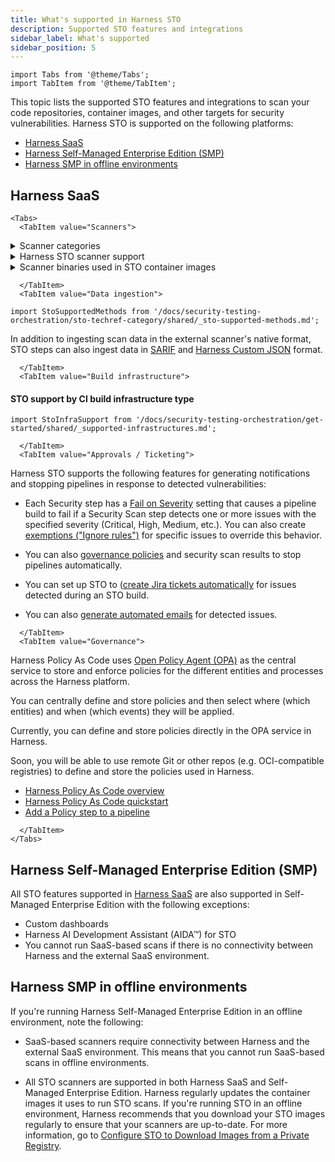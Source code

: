 ```yaml
---
title: What's supported in Harness STO
description: Supported STO features and integrations
sidebar_label: What's supported
sidebar_position: 5
---
```


```mdx-code-block
import Tabs from '@theme/Tabs';
import TabItem from '@theme/TabItem';
```


This topic lists the supported STO features and integrations to scan your code repositories, container images, and other targets for security vulnerabilities. Harness STO is supported on the following platforms: 
- [Harness SaaS](#harness-saas)
- [Harness Self-Managed Enterprise Edition (SMP)](#harness-self-managed-enterprise-edition-smp)
- [Harness SMP in offline environments](#harness-smp-in-offline-environments)

## Harness SaaS

```mdx-code-block
<Tabs>
  <TabItem value="Scanners">
```

<details><summary>Scanner categories</summary>

```mdx-code-block
import StoSupportedCategories from '/docs/security-testing-orchestration/sto-techref-category/shared/_sto-supported-categories.md';
```

<StoSupportedCategories />

</details>

<details><summary>Harness STO scanner support</summary>

```mdx-code-block
import StoSupportedScanners from '/docs/security-testing-orchestration/sto-techref-category/shared/_sto-supported-scanners.md';
```

<StoSupportedScanners />

</details>


<details><summary>Scanner binaries used in STO container images</summary>

```mdx-code-block
import StoSupportedBinaries from '/docs/security-testing-orchestration/sto-techref-category/shared/_sto-supported-binaries.md';
```

<StoSupportedBinaries />

</details>

```mdx-code-block
  </TabItem>
  <TabItem value="Data ingestion">
```

```mdx-code-block
import StoSupportedMethods from '/docs/security-testing-orchestration/sto-techref-category/shared/_sto-supported-methods.md';
```

<StoSupportedMethods />

In addition to ingesting scan data in the external scanner's native format, STO steps can also ingest data in [SARIF](https://docs.oasis-open.org/sarif/sarif/v2.1.0/sarif-v2.1.0.html) and [Harness Custom JSON](/docs/security-testing-orchestration/use-sto/orchestrate-and-ingest/ingesting-issues-from-other-scanners) format.

```mdx-code-block
  </TabItem>
  <TabItem value="Build infrastructure">
```

####  STO support by CI build infrastructure type

```mdx-code-block
import StoInfraSupport from '/docs/security-testing-orchestration/get-started/shared/_supported-infrastructures.md';
```

<StoInfraSupport />


```mdx-code-block
  </TabItem>
  <TabItem value="Approvals / Ticketing">
```

Harness STO supports the following features for generating notifications and stopping pipelines in response to detected vulnerabilities:

- Each Security step has a [Fail on Severity](/docs/security-testing-orchestration/use-sto/stop-builds-based-on-scan-results/exemption-workflows) setting that causes a pipeline build to fail if a Security Scan step detects one or more issues with the specified severity (Critical, High, Medium, etc.). You can also create [exemptions ("Ignore rules")](/docs/security-testing-orchestration/use-sto/stop-builds-based-on-scan-results/exemption-workflows) for specific issues to override this behavior.

- You can also [governance policies](/docs/security-testing-orchestration/use-sto/stop-builds-based-on-scan-results/stop-pipelines-using-opa) and security scan results to stop pipelines automatically.

- You can set up STO to ([create Jira tickets automatically](/docs/security-testing-orchestration/use-sto/view-and-troubleshoot-vulnerabilities/jira-integrations) for issues detected during an STO build.  

- You can also [generate automated emails](/docs/security-testing-orchestration/use-sto/view-and-troubleshoot-vulnerabilities/email-notifications) for detected issues. 

```mdx-code-block
  </TabItem>
  <TabItem value="Governance">
```

Harness Policy As Code uses [Open Policy Agent (OPA)](https://www.openpolicyagent.org/) as the central service to store and enforce policies for the different entities and processes across the Harness platform.

You can centrally define and store policies and then select where (which entities) and when (which events) they will be applied.

Currently, you can define and store policies directly in the OPA service in Harness.

Soon, you will be able to use remote Git or other repos (e.g. OCI-compatible registries) to define and store the policies used in Harness.

- [Harness Policy As Code overview](/docs/continuous-delivery/x-platform-cd-features/advanced/cd-governance/harness-governance-overview)
- [Harness Policy As Code quickstart](/docs/continuous-delivery/x-platform-cd-features/advanced/cd-governance/harness-governance-quickstart)
- [Add a Policy step to a pipeline](/docs/continuous-delivery/x-platform-cd-features/advanced/cd-governance/add-a-governance-policy-step-to-a-pipeline)


```mdx-code-block
  </TabItem>
</Tabs>
```

## Harness Self-Managed Enterprise Edition (SMP)

All STO features supported in [Harness SaaS](#harness-saas) are also supported in Self-Managed Enterprise Edition with the following exceptions:
- Custom dashboards
- Harness AI Development Assistant (AIDA&trade;) for STO
- You cannot run SaaS-based scans if there is no connectivity between Harness and the external SaaS environment.  

## Harness SMP in offline environments

If you're running Harness Self-Managed Enterprise Edition in an offline environment, note the following:

- SaaS-based scanners require connectivity between Harness and the external SaaS environment. This means that you cannot run SaaS-based scans in offline environments.  

- All STO scanners are supported in both Harness SaaS and Self-Managed Enterprise Edition. Harness regularly updates the container images it uses to run STO scans. If you're running STO in an offline environment, Harness recommends that you download your STO images regularly to ensure that your scanners are up-to-date. For more information, go to  [Configure STO to Download Images from a Private Registry](/docs/security-testing-orchestration/use-sto/set-up-sto-pipelines/download-images-from-private-registry).